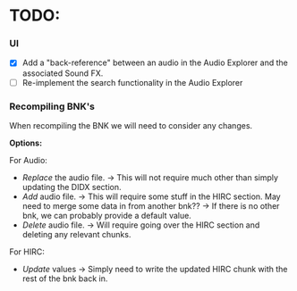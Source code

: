 # TODO:

### UI

- [x] Add a "back-reference" between an audio in the Audio Explorer and the associated Sound FX.
- [ ] Re-implement the search functionality in the Audio Explorer

### Recompiling BNK's

When recompiling the BNK we will need to consider any changes.

**Options:**

For Audio:
- *Replace* the audio file.
	-> This will not require much other than simply updating the DIDX section.
- *Add* audio file.
	-> This will require some stuff in the HIRC section. May need to merge some data in from another bnk??
	-> If there is no other bnk, we can probably provide a default value.
- *Delete* audio file.
	-> Will require going over the HIRC section and deleting any relevant chunks.
	
For HIRC:
- *Update* values
	-> Simply need to write the updated HIRC chunk with the rest of the bnk back in.